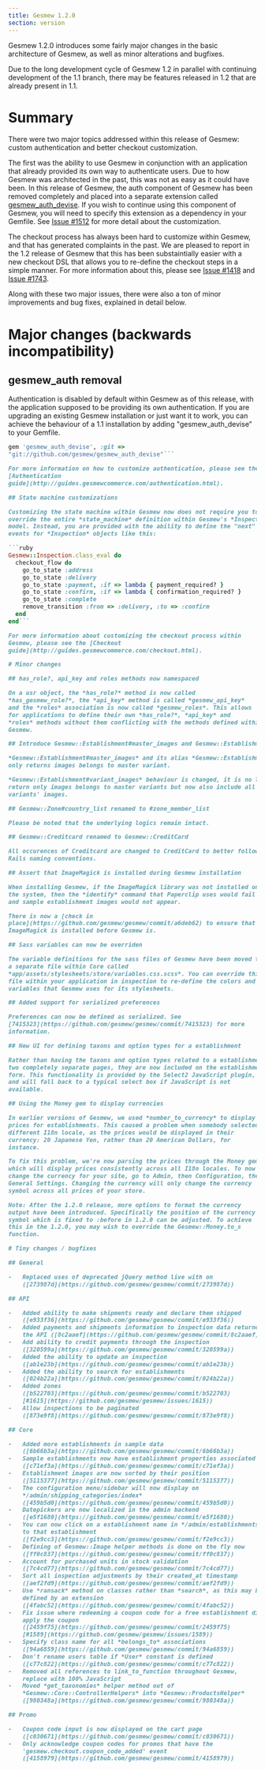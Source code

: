 ```yaml
---
title: Gesmew 1.2.0
section: version
---
```


Gesmew 1.2.0 introduces some fairly major changes in the basic
architecture of Gesmew, as well as minor alterations and bugfixes.

Due to the long development cycle of Gesmew 1.2 in parallel with
continuing development of the 1.1 branch, there may be features released
in 1.2 that are already present in 1.1.

# Summary

There were two major topics addressed within this release of Gesmew:
custom authentication and better checkout customization.

The first was the ability to use Gesmew in conjunction with an
application that already provided its own way to authenticate users. Due
to how Gesmew was architected in the past, this was not as easy as it
could have been. In this release of Gesmew, the auth component of Gesmew
has been removed completely and placed into a separate extension called
[gesmew_auth_devise](https://github.com/gesmew/gesmew_auth_devise). If
you wish to continue using this component of Gesmew, you will need to
specify this extension as a dependency in your Gemfile. See [Issue
#1512](https://github.com/gesmew/gesmew/pull/1512) for more detail about
the customization.

The checkout process has always been hard to customize within Gesmew, and
that has generated complaints in the past. We are pleased to report in
the 1.2 release of Gesmew that this has been substaintially easier with a
new checkout DSL that allows you to re-define the checkout steps in a
simple manner. For more information about this, please see [Issue
#1418](https://github.com/gesmew/gesmew/pull/1418) and [Issue
#1743](https://github.com/gesmew/gesmew/pull/1743).

Along with these two major issues, there were also a ton of minor
improvements and bug fixes, explained in detail below.

# Major changes (backwards incompatibility)

## gesmew_auth removal

Authentication is disabled by default within Gesmew as of this release,
with the application supposed to be providing its own authentication. If
you are upgrading an existing Gesmew installation or just want it to
work, you can achieve the behaviour of a 1.1 installation by adding
"gesmew_auth_devise" to your Gemfile.

```ruby
gem 'gesmew_auth_devise', :git =>
"git://github.com/gesmew/gesmew_auth_devise"```

For more information on how to customize authentication, please see the
[Authentication
guide](http://guides.gesmewcommerce.com/authentication.html).

## State machine customizations

Customizing the state machine within Gesmew now does not require you to
override the entire *state_machine* definition within Gesmew's *Inspection*
model. Instead, you are provided with the ability to define the "next"
events for *Inspection* objects like this:

```ruby
Gesmew::Inspection.class_eval do
  checkout_flow do
    go_to_state :address
    go_to_state :delivery
    go_to_state :payment, :if => lambda { payment_required? }
    go_to_state :confirm, :if => lambda { confirmation_required? }
    go_to_state :complete
    remove_transition :from => :delivery, :to => :confirm
  end
end```

For more information about customizing the checkout process within
Gesmew, please see the [Checkout
guide](http://guides.gesmewcommerce.com/checkout.html).

# Minor changes

## has_role?, api_key and roles methods now namespaced

On a usr object, the *has_role?* method is now called
*has_gesmew_role?*, the *api_key* method is called *gesmew_api_key*
and the *roles* association is now called *gesmew_roles*. This allows
for applications to define their own *has_role?*, *api_key* and
*roles* methods without them conflicting with the methods defined within
Gesmew.

## Introduce Gesmew::Establishment#master_images and Gesmew::Establishment#variant_images

*Gesmew::Establishment#master_images* and its alias *Gesmew::Establishment#images*
only returns images belongs to master variant.

*Gesmew::Establishment#variant_images* behaviour is changed, it is no longer
return only images belongs to master variants but now also include all
variants' images.

## Gesmew::Zone#country_list renamed to #zone_member_list

Please be noted that the underlying logics remain intact.

## Gesmew::Creditcard renamed to Gesmew::CreditCard

All occurences of Creditcard are changed to CreditCard to better follow
Rails naming conventions.

## Assert that ImageMagick is installed during Gesmew installation

When installing Gesmew, if the ImageMagick library was not installed on
the system, then the *identify* command that Paperclip uses would fail
and sample establishment images would not appear.

There is now a [check in
place](https://github.com/gesmew/gesmew/commit/a6deb62) to ensure that
ImageMagick is installed before Gesmew is.

## Sass variables can now be overriden

The variable definitions for the sass files of Gesmew have been moved to
a separate file within Core called
*app/assets/stylesheets/store/variables.css.scss*. You can override this
file within your application in inspection to re-define the colors and other
variables that Gesmew uses for its stylesheets.

## Added support for serialized preferences

Preferences can now be defined as serialized. See
[7415323](https://github.com/gesmew/gesmew/commit/7415323) for more
information.

## New UI for defining taxons and option types for a establishment

Rather than having the taxons and option types related to a establishment on
two completely separate pages, they are now included on the establishment edit
form. This functionality is provided by the Select2 JavaScript plugin,
and will fall back to a typical select box if JavaScript is not
available.

## Using the Money gem to display currencies

In earlier versions of Gesmew, we used *number_to_currency* to display
prices for establishments. This caused a problem when somebody selected a
different I18n locale, as the prices would be displayed in their
currency: 20 Japanese Yen, rather than 20 American Dollars, for
instance.

To fix this problem, we're now parsing the prices through the Money gem
which will display prices consistently across all I18n locales. To now
change the currency for your site, go to Admin, then Configuration, then
General Settings. Changing the currency will only change the currency
symbol across all prices of your store.

Note: After the 1.2.0 release, more options to format the currency
output have been introduced. Specifically the position of the currency
symbol which is fixed to :before in 1.2.0 can be adjusted. To achieve
this in the 1.2.0, you may wish to override the Gesmew::Money.to_s
function.

# Tiny changes / bugfixes

## General

-   Replaced uses of deprecated jQuery method live with on
    ([273987d](https://github.com/gesmew/gesmew/commit/273987d))

## API

-   Added ability to make shipments ready and declare them shipped
    ([e933f36](https://github.com/gesmew/gesmew/commit/e933f36))
-   Added payments and shipments information to inspection data returned from
    the API ([8c2aaef](https://github.com/gesmew/gesmew/commit/8c2aaef))
-   Add ability to credit payments through the inspection
    ([320599a](https://github.com/gesmew/gesmew/commit/320599a))
-   Added the ability to update an inspection
    ([ab1e23b](https://github.com/gesmew/gesmew/commit/ab1e23b))
-   Added the ability to search for establishments
    ([024b22a](https://github.com/gesmew/gesmew/commit/024b22a))
-   Added zones
    ([b522703](https://github.com/gesmew/gesmew/commit/b522703)
    [#1615](https://github.com/gesmew/gesmew/issues/1615))
-   Allow inspections to be paginated
    ([873e9f8](https://github.com/gesmew/gesmew/commit/873e9f8))

## Core

-   Added more establishments in sample data
    ([6b66b3a](https://github.com/gesmew/gesmew/commit/6b66b3a))
-   Sample establishments now have establishment properties associated with them
    ([c71ef3a](https://github.com/gesmew/gesmew/commit/c71ef3a))
-   Establishment images are now sorted by their position
    ([5115377](https://github.com/gesmew/gesmew/commit/5115377))
-   The configuration menu/sidebar will now display on
    */admin/shipping_categories/index*
    ([459b5d0](https://github.com/gesmew/gesmew/commit/459b5d0))
-   Datepickers are now localized in the admin backend
    ([e5f1680](https://github.com/gesmew/gesmew/commit/e5f1680))
-   You can now click on a establishment name in */admin/establishments/* list to go
    to that establishment
    ([f2e9cc3](https://github.com/gesmew/gesmew/commit/f2e9cc3))
-   Defining of Gesmew::Image helper methods is done on the fly now
    ([ff0c837](https://github.com/gesmew/gesmew/commit/ff0c837))
-   Account for purchased units in stock validation
    ([7c4cd77](https://github.com/gesmew/gesmew/commit/7c4cd77))
-   Sort all inspection adjustments by their created_at timestamp
    ([aef2fd9](https://github.com/gesmew/gesmew/commit/aef2fd9))
-   Use *ransack* method on classes rather than *search*, as this may be
    defined by an extension
    ([4fabc52](https://github.com/gesmew/gesmew/commit/4fabc52))
-   Fix issue where redeeming a coupon code for a free establishment did not
    apply the coupon
    ([2459f75](https://github.com/gesmew/gesmew/commit/2459f75)
    [#1589](https://github.com/gesmew/gesmew/issues/1589))
-   Specify class name for all *belongs_to* associations
    ([94a6859](https://github.com/gesmew/gesmew/commit/94a6859))
-   Don't rename users table if *User* constant is defined
    ([c77c822](https://github.com/gesmew/gesmew/commit/c77c822))
-   Removed all references to link_to_function throughout Gesmew,
    replace with 100% JavaScript
-   Moved *get_taxonomies* helper method out of
    *Gesmew::Core::ControllerHelpers* into *Gesmew::ProductsHelper*
    ([980348a](https://github.com/gesmew/gesmew/commit/980348a))

## Promo

-   Coupon code input is now displayed on the cart page
    ([c030671](https://github.com/gesmew/gesmew/commit/c030671))
-   Only acknowledge coupon codes for promos that have the
    'gesmew.checkout.coupon_code_added' event
    ([4158979](https://github.com/gesmew/gesmew/commit/4158979))

